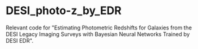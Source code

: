 # DESI_photo-z_by_EDR

Relevant code for "Estimating Photometric Redshifts for Galaxies from the DESI Legacy Imaging Surveys with Bayesian Neural Networks Trained by DESI EDR".